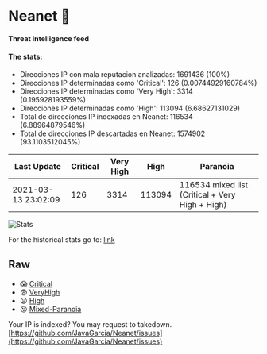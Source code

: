 # Neanet :hocho:
#### Threat intelligence feed
#### The stats:

- Direcciones IP con mala reputacion analizadas: 1691436 (100%)
- Direcciones IP determinadas como 'Critical':  126 (0.00744929160784%)
- Direcciones IP determinadas como 'Very High':  3314 (0.195928193559%)
- Direcciones IP determinadas como 'High':  113094 (6.68627131029)
- Total de direcciones IP indexadas en Neanet:  116534 (6.88964879546%)
- Total de direcciones IP descartadas en Neanet:  1574902 (93.1103512045%)

| Last Update | Critical | Very High | High | Paranoia |
| --- | --- | --- | --- | --- |
| 2021-03-13 23:02:09 | 126 | 3314 | 113094 | 116534 mixed list (Critical + Very High + High)|

![Stats](https://docs.google.com/spreadsheets/d/e/2PACX-1vSnaNMIXVabIpDJjufMlzH7poXnshF3mgd8Is1g9ytUEzVsP5my4Trn8f-xkoLLQ38xpL3HtmUexLo6/pubchart?oid=501124687&format=image)

For the historical stats go to: [link](/stats.csv)
## Raw
- :scream: [Critical](https://raw.githubusercontent.com/JavaGarcia/Neanet/master/blacklists/neanet_critical.txt)
- :fearful: [VeryHigh](https://raw.githubusercontent.com/JavaGarcia/Neanet/master/blacklists/neanet_veryHigh.txtt)
- :frowning: [High](https://raw.githubusercontent.com/JavaGarcia/Neanet/master/blacklists/neanet_high.txt)
- :dizzy_face: [Mixed-Paranoia](https://raw.githubusercontent.com/JavaGarcia/Neanet/master/blacklists/neanet_all.txt)


Your IP is indexed? You may request to takedown. [https://github.com/JavaGarcia/Neanet/issues](https://github.com/JavaGarcia/Neanet/issues)












































































































































































































































































































































































































































































































































































































































































































































































































































































































































































































































































































































































































































































































































































































































































































































































































































































































































































































































































































































































































































































































































































































































































































































































































































































































































































































































































































































































































































































































































































































































































































































































































































































































































































































































































































































































































































































































































































































































































































































































































































































































































































































































































































































































































































































































































































































































































































































































































































































































































































































































